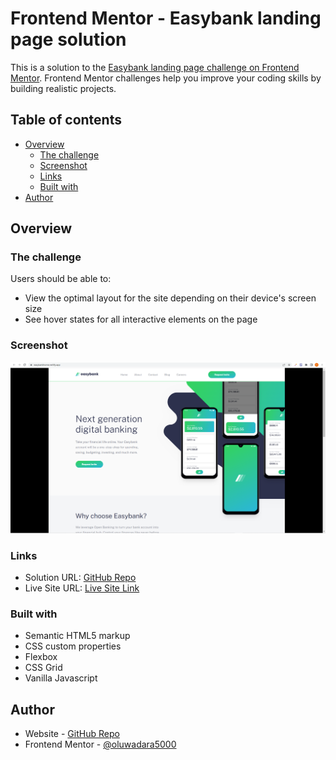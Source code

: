 # Frontend Mentor - Easybank landing page solution

This is a solution to the [Easybank landing page challenge on Frontend Mentor](https://www.frontendmentor.io/challenges/easybank-landing-page-WaUhkoDN). Frontend Mentor challenges help you improve your coding skills by building realistic projects. 

## Table of contents

- [Overview](#overview)
  - [The challenge](#the-challenge)
  - [Screenshot](#screenshot)
  - [Links](#links)
  - [Built with](#built-with)
- [Author](#author)

## Overview

### The challenge

Users should be able to:

- View the optimal layout for the site depending on their device's screen size
- See hover states for all interactive elements on the page

### Screenshot

![](/images/easybank-screenshot.png)

### Links

- Solution URL: [GitHub Repo](https://github.com/oluwadara5000/easybank)
- Live Site URL: [Live Site Link](https://easybankhome.netlify.app/)


### Built with

- Semantic HTML5 markup
- CSS custom properties
- Flexbox
- CSS Grid
- Vanilla Javascript

## Author

- Website - [GitHub Repo](https://github.com/oluwadara5000)
- Frontend Mentor - [@oluwadara5000](https://www.frontendmentor.io/profile/oluwadara5000)